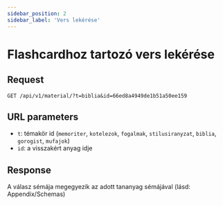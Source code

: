 ```yaml
---
sidebar_position: 2
sidebar_label: 'Vers lekérése'
---
```


# Flashcardhoz tartozó vers lekérése

## Request
`GET /api/v1/material/?t=biblia&id=66ed8a4949de1b51a50ee159`

## URL parameters
- `t`: témakör id (`memoriter`, `kotelezok`, `fogalmak`, `stilusiranyzat`, `biblia`, `gorogist`, `mufajok`)
- `id`: a visszakért anyag idje

## Response
A válasz sémája megegyezik az adott tananyag sémájával (lásd: Appendix/Schemas) 